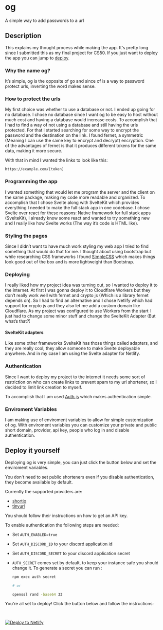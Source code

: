 # og

A simple way to add passwords to a url

## Description

This explains my thought process while making the app.
It's pretty long since I submitted this as my final project for CS50.
If you just want to deploy the app you can jump to [deploy](#deploy-it-yourself).

### Why the name og?

It’s simple, og is the opposite of go and since of is a way to password protect urls, inverting the word makes sense.

### How to protect the urls

My first choice was whether to use a database or not. I ended up going for no database.
I chose no database since I want og to be easy to host without much cost and having a database would increase costs.
To accomplish that I had to find a way of not using a database and still having the urls protected.
For that I started searching for some way to encrypt the password and the destination on the link.
I found fernet, a symmetric (Meaning I can use the same key to encrypt and decrypt) encryption.
One of the advantages of fernet is that it produces different tokens for the same data, making it more secure.

With that in mind I wanted the links to look like this:

```
https://example.com/[token]
```

### Programming the app

I wanted something that would let me program the server and the client on the same package, making my code more readable and organized.
To accomplish that I chose Svelte along with SvelteKit which provides everything I needed to make the full stack app in one codebase.
I chose Svelte over react for these reasons: Native framework for full stack apps (SvelteKit), I already know some react and wanted to try something new and I really like how Svelte works (The way it’s code is HTML like).

### Styling the pages

Since I didn’t want to have much work styling my web app I tried to find something that would do that for me.
I thought about using bootstrap but while researching CSS frameworks I found [SimpleCSS](https://simplecss.org) which makes things look good out of the box and is more lightweight than Bootstrap.

### Deploying

I really liked how my project idea was turning out, so I wanted to deploy it to the internet.
At first I was gonna deploy it to Cloudflare Workers but they don’t really work well with fernet and crypto js (Which is a library fernet depends on).
So I had to find an alternative and I chose Netlify which had support for crypto js and they also let me add a custom domain like Cloudflare.
As my project was configured to use Workers from the start I just had to change some minor stuff and change the SvelteKit Adapter (But what’s that?)

#### SvelteKit adapters

Like some other frameworks SvelteKit has those things called adapters, and they are really cool, they allow someone to make Svelte deployable anywhere. And in my case I am using the Svelte adapter for Netlify.

### Authentication

Since I want to deploy my project to the internet it needs some sort of restriction on who can create links to prevent spam to my url shortener, so I decided to limit link creation to myself.

To accomplish that I am used [Auth.js](https://authjs.dev/) which makes authentication simple.

### Enviroment Variables

I am making use of enviroment variables to allow for simple customization of og.
With enviroment variables you can customize your private and public short domain, provider, api key, people who log in and disable authentication.

## Deploy it yourself

Deploying og is very simple, you can just click the button below and set the enviroment variables.

You don't need to set public shorteners even if you disable authentication, they become available by default.

Currently the supported providers are:

- [shortio](https://short.io)
- [tinyurl](https://tinyurl.com)

You should follow their instructions on how to get an API key.

To enable authentication the following steps are needed:

- Set `AUTH_ENABLED=true`
- Set `AUTH_DISCORD_ID` to your [discord application id](https://discord.com/developers)
- Set `AUTH_DISCORD_SECRET` to your discord application secret
- `AUTH_SECRET` comes set by default, to keep your instance safe you should change it.
  To generate a secret you can run :

  ```sh
  npm exec auth secret

  # or

  openssl rand -base64 33
  ```

You're all set to deploy! Click the button below and follow the instructions:

<br/>

[![Deploy to Netlify](https://www.netlify.com/img/deploy/button.svg)](https://app.netlify.com/start/deploy?repository=https://github.com/edrf12/og#AUTH_SECRET=5Yqr+8QLuNx820W0WqicTS9DcSDDGJTGyuthWZv0L2A=)
